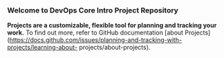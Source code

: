 ### Welcome to DevOps Core Intro Project Repository ###
**Projects are a customizable, flexible tool for planning and tracking your work.**
To find out more, refer to GitHub documentation [about Projects]
(https://docs.github.com/issues/planning-and-tracking-with-projects/learning-about-
projects/about-projects).
